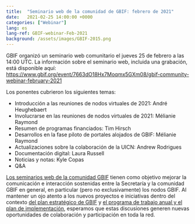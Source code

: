 ```yaml
---
title:  "Seminario web de la comunidad de GBIF: febrero de 2021"
date:   2021-02-25 14:00:00 +0000
categories: ["Webinar"]
lang: es
lang-ref: GBIF-webinar-Feb-2021
background: /assets/images/GBIF-2015.png
---
```


GBIF organizó un seminario web comunitario el jueves 25 de febrero a las 14:00 UTC. La información sobre el seminario web, incluida una grabación, está disponible aquí: 
<https://www.gbif.org/event/7663dO18Hx7Moqmx5GXm08/gbif-community-webinar-february-2021>

Los ponentes cubrieron los siguientes temas:
* Introducción a las reuniones de nodos virtuales de 2021: André Heughebaert
* Involucrarse en las reuniones de nodos virtuales de 2021: Mélianie Raymond
* Resumen de programas financiados: Tim Hirsch
* Desarrollos en la fase piloto de portales alojados de GBIF: Mélianie Raymond
* Actualizaciones sobre la colaboración de la UICN: Andrew Rodrigues
* Documentación digital: Laura Russell
* Noticias y notas: Kyle Copas
* Q&A

[Los seminarios web de la comunidad GBIF](https://www.gbif.org/es/webinars) tienen como objetivo mejorar la comunicación e interacción sostenidas entre la Secretaría y la 
comunidad GBIF en general, en particular (pero no exclusivamente) los nodos GBIF. Al mantener un ojo atento a los nuevos proyectos e iniciativas dentro del contexto 
[del plan estratégico de GBIF](https://www.gbif.org/es/strategic-plan) y [el programa de trabajo anual y el plan de implementación](https://docs.gbif.org/2021-work-programme/es/#gbif-annual-work-programme-2021), 
esperamos que estas discusiones generen nuevas oportunidades de colaboración y participación en toda la red.
